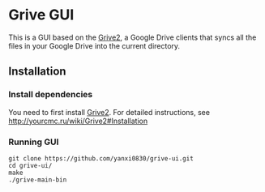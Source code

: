 # Grive GUI

This is a GUI based on the [Grive2](https://github.com/vitalif/grive2), a Google Drive clients that syncs all the files in your Google Drive into the current directory. 

## Installation

### Install dependencies
You need to first install [Grive2](https://github.com/vitalif/grive2). For detailed instructions, see http://yourcmc.ru/wiki/Grive2#Installation

### Running GUI
```
git clone https://github.com/yanxi0830/grive-ui.git
cd grive-ui/
make
./grive-main-bin
```

